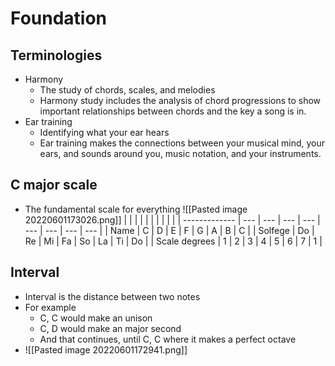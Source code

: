 # Foundation
## Terminologies
- Harmony
	- The study of chords, scales, and melodies
	- Harmony study includes the analysis of chord progressions to show important relationships between chords and the key a song is in.
- Ear training
	- Identifying what your ear hears
	- Ear training makes the connections between your musical mind, your ears, and sounds around you, music notation, and your instruments.
## C major scale
- The fundamental scale for everything
![[Pasted image 20220601173026.png]]
|               |     |     |     |     |     |     |     |     |
| ------------- | --- | --- | --- | --- | --- | --- | --- | --- |
| Name          | C   | D   | E   | F   | G   | A   | B   | C   |
| Solfege       | Do  | Re  | Mi  | Fa  | So  | La  | Ti  | Do  |
| Scale degrees | 1   | 2   | 3   | 4   | 5   | 6   | 7   | 1   | 
## Interval
- Interval is the distance between two notes
- For example
	- C, C would make an unison
	- C, D would make an major second
	- And that continues, until C, C where it makes a perfect octave
- ![[Pasted image 20220601172941.png]]
